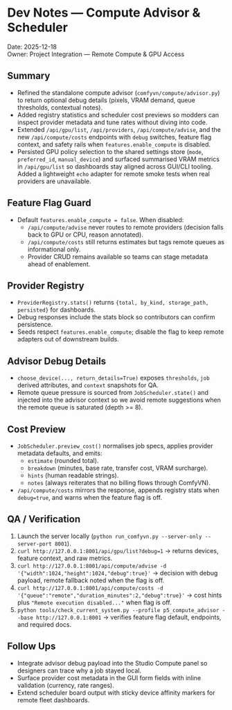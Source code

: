 # Dev Notes — Compute Advisor & Scheduler

Date: 2025-12-18  
Owner: Project Integration — Remote Compute & GPU Access

## Summary

- Refined the standalone compute advisor (`comfyvn/compute/advisor.py`) to return optional debug details (pixels, VRAM demand, queue thresholds, contextual notes).
- Added registry statistics and scheduler cost previews so modders can inspect provider metadata and tune rates without diving into code.
- Extended `/api/gpu/list`, `/api/providers`, `/api/compute/advise`, and the new `/api/compute/costs` endpoints with `debug` switches, feature flag context, and safety rails when `features.enable_compute` is disabled.
- Persisted GPU policy selection to the shared settings store (`mode`, `preferred_id`, `manual_device`) and surfaced summarised VRAM metrics in `/api/gpu/list` so dashboards stay aligned across GUI/CLI tooling. Added a lightweight `echo` adapter for remote smoke tests when real providers are unavailable.

## Feature Flag Guard

- Default `features.enable_compute = false`. When disabled:
  - `/api/compute/advise` never routes to remote providers (decision falls back to GPU or CPU, reason annotated).
  - `/api/compute/costs` still returns estimates but tags remote queues as informational only.
  - Provider CRUD remains available so teams can stage metadata ahead of enablement.

## Provider Registry

- `ProviderRegistry.stats()` returns `{total, by_kind, storage_path, persisted}` for dashboards.
- Debug responses include the stats block so contributors can confirm persistence.
- Seeds respect `features.enable_compute`; disable the flag to keep remote adapters out of downstream builds.

## Advisor Debug Details

- `choose_device(..., return_details=True)` exposes `thresholds`, `job` derived attributes, and `context` snapshots for QA.
- Remote queue pressure is sourced from `JobScheduler.state()` and injected into the advisor context so we avoid remote suggestions when the remote queue is saturated (depth >= 8).

## Cost Preview

- `JobScheduler.preview_cost()` normalises job specs, applies provider metadata defaults, and emits:
  - `estimate` (rounded total).
  - `breakdown` (minutes, base rate, transfer cost, VRAM surcharge).
  - `hints` (human readable strings).
  - `notes` (always reiterates that no billing flows through ComfyVN).
- `/api/compute/costs` mirrors the response, appends registry stats when `debug=true`, and warns when the feature flag is off.

## QA / Verification

1. Launch the server locally (`python run_comfyvn.py --server-only --server-port 8001`).
2. `curl http://127.0.0.1:8001/api/gpu/list?debug=1` → returns devices, feature context, and raw metrics.
3. `curl http://127.0.0.1:8001/api/compute/advise -d '{"width":1024,"height":1024,"debug":true}'` → decision with debug payload, remote fallback noted when the flag is off.
4. `curl http://127.0.0.1:8001/api/compute/costs -d '{"queue":"remote","duration_minutes":2,"debug":true}'` → cost hints plus `"Remote execution disabled..."` when flag is off.
5. `python tools/check_current_system.py --profile p5_compute_advisor --base http://127.0.0.1:8001` → verifies feature flag default, endpoints, and required docs.

## Follow Ups

- Integrate advisor debug payload into the Studio Compute panel so designers can trace why a job stayed local.
- Surface provider cost metadata in the GUI form fields with inline validation (currency, rate ranges).
- Extend scheduler board output with sticky device affinity markers for remote fleet dashboards.
